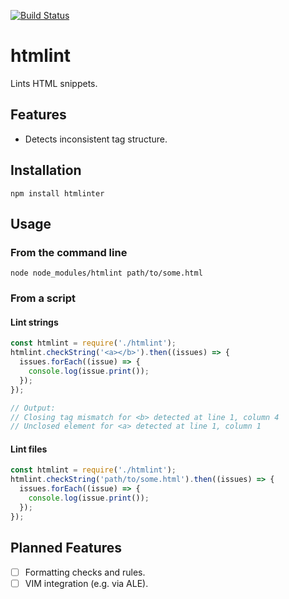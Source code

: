 [![Build Status](https://travis-ci.org/panter/htmlint.svg?branch=master)](https://travis-ci.org/panter/htmlint)

# htmlint
Lints HTML snippets.

## Features
- Detects inconsistent tag structure.

## Installation

```shell
npm install htmlinter
```

## Usage

### From the command line
```shell
node node_modules/htmlint path/to/some.html
```

### From a script

#### Lint strings
```js
const htmlint = require('./htmlint');
htmlint.checkString('<a></b>').then((issues) => {
  issues.forEach((issue) => {
    console.log(issue.print());
  });
});

// Output:
// Closing tag mismatch for <b> detected at line 1, column 4
// Unclosed element for <a> detected at line 1, column 1
```

#### Lint files
```js
const htmlint = require('./htmlint');
htmlint.checkString('path/to/some.html').then((issues) => {
  issues.forEach((issue) => {
    console.log(issue.print());
  });
});
```

## Planned Features
- [ ] Formatting checks and rules.
- [ ] VIM integration (e.g. via ALE).
